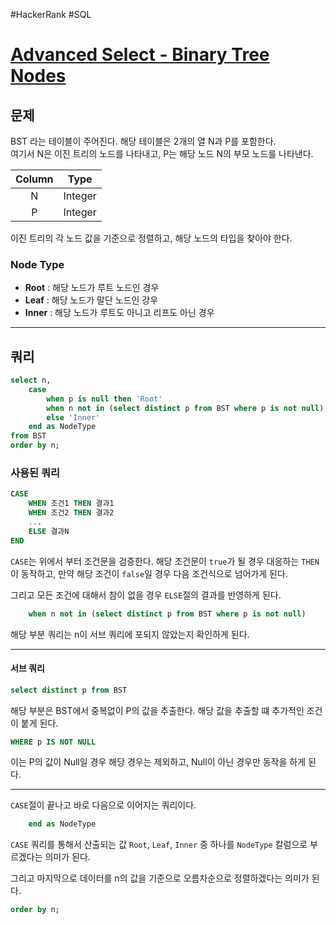 #HackerRank #SQL

# [Advanced Select - Binary Tree Nodes](https://www.hackerrank.com/challenges/binary-search-tree-1/problem?isFullScreen=true)

## 문제 
BST 라는 테이블이 주어진다. 해당 테이블은 2개의 열 N과 P를 포함한다.     
여기서 N은 이진 트리의 노드를 나타내고, P는 해당 노드 N의 부모 노드를 나타낸다.

| Column | Type    |
|:------:|:-------:|
| N      | Integer |
| P      | Integer |
이진 트리의 각 노드 값을 기준으로 정렬하고, 해당 노드의 타입을 찾아야 한다.

### Node Type
* **Root** : 해당 노드가 루트 노드인 경우
* **Leaf** : 해당 노드가 말단 노드인 걍우
* **Inner** : 해당 노드가 루트도 아니고 리프도 아닌 경우


---
## 쿼리
```sql
select n,
    case
        when p is null then 'Root'
        when n not in (select distinct p from BST where p is not null) then 'Leaf'
        else 'Inner'
    end as NodeType
from BST
order by n;
```

### 사용된 쿼리

```sql
CASE
    WHEN 조건1 THEN 결과1
    WHEN 조건2 THEN 결과2
    ...
    ELSE 결과N
END
```
`CASE`는 위에서 부터 조건문을 검증한다. 해당 조건문이  `true`가 될 경우 대응하는 `THEN`이 동작하고, 만약 해당 조건이 `false`일 경우 다음 조건식으로 넘어가게 된다.     

그리고 모든 조건에 대해서 참이 없을 경우 `ELSE`절의 결과를 반영하게 된다.

```sql
	when n not in (select distinct p from BST where p is not null) 
```

해당 부분 쿼리는 n이 서브 쿼리에 포되지 않았는지 확인하게 된다. 

---

#### 서브 쿼리
```sql
select distinct p from BST
```

해당 부분은 BST에서 중복없이 P의 값을 추출한다.  해당 값을 추출할 떄 추가적인 조건이 붙게 된다.    

```sql
WHERE p IS NOT NULL
```

이는 P의 값이 Null일 경우 해당 경우는 제외하고, Null이 아닌 경우만 동작을 하게 된다.


---

`CASE`절이 끝나고 바로 다음으로 이어지는 쿼리이다.    
```sql
    end as NodeType
```

`CASE` 쿼리를 통해서 산출되는 값 `Root`, `Leaf`, `Inner` 중 하나를 `NodeType` 칼럼으로 부르겠다는 의미가 된다.    

그리고 마지막으로 데이터를 n의 값을 기준으로 오름차순으로 정렬하겠다는 의미가 된다.
```sql
order by n;
```

